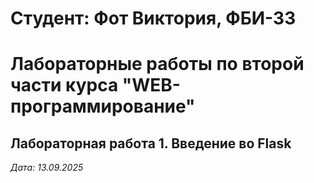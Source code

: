 # Студент: Фот Виктория, ФБИ-33

# Лабораторные работы по второй части курса "WEB-программирование"

## Лабораторная работа 1. Введение во Flask

*Дата: 13.09.2025*
